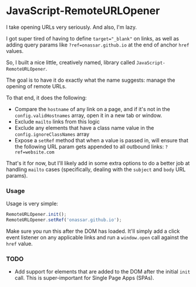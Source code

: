 # JavaScript-RemoteURLOpener
I take opening URLs very seriously. And also, I'm lazy.

I got super tired of having to define `target="_blank"` on links, as well as
adding query params like `?ref=onassar.github.io` at the end of anchor `href`
values.

So, I built a nice little, creatively named, library called
`JavaScript-RemoteURLOpener`.

The goal is to have it do exactly what the name suggests: manage the opening of
remote URLs.

To that end, it does the following:
- Compare the `hostname` of any link on a page, and if it's not in the
`config.validHostnames` array, open it in a new tab or window.
- Exclude `mailto` links from this logic
- Exclude any elements that have a class name value in the
`config.ignoreClassNames` array
- Expose a `setRef` method that when a value is passed in, will ensure that the
following URL param gets appended to all outbound links: `?ref=website.com`

That's it for now, but I'll likely add in some extra options to do a better
job at handling `mailto` cases (specifically, dealing with the `subject` and
`body` URL params).

### Usage
Usage is very simple:

``` javascript
RemoteURLOpener.init();
RemoteURLOpener.setRef('onassar.github.io');
```

Make sure you run this after the DOM has loaded. It'll simply add a click event
listener on any applicable links and run a `window.open` call against the `href`
value.

### TODO
- Add support for elements that are added to the DOM after the initial `init`
call. This is super-important for Single Page Apps (SPAs).
